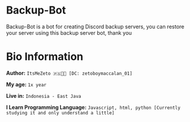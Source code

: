 # Backup-Bot

Backup-Bot is a bot for creating Discord backup servers, you can restore your server using this backup server bot, thank you

# Bio Information

**Author:** `ItsMeZeto 🇵🇸✊🏻 [DC: zetoboymaccalan_01]`

**My age:** `1x year`

**Live in:** `Indonesia - East Java`

**I Learn Programming Language:** `Javascript, html, python [Currently studying it and only understand a little]`